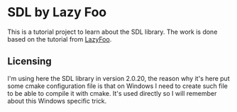 # SDL by Lazy Foo

This is a tutorial project to learn about the SDL library. The work is done based on the tutorial from [LazyFoo](https://lazyfoo.net/tutorials/SDL/index.php).

## Licensing

I'm using here the SDL library in version 2.0.20, the reason why it's here put some cmake configuration file is that on Windows I need to create such file to be able to compile it with cmake. It's used directly so I will remember about this Windows specific trick.
